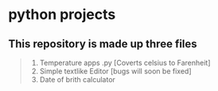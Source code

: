 # python projects
## This repository is made up three files

> 1. Temperature apps .py [Coverts celsius to Farenheit]
> 2. Simple textlike Editor [bugs will soon be fixed]
> 3. Date of brith calculator 